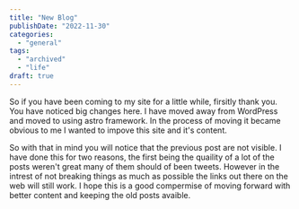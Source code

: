 ```yaml
---
title: "New Blog"
publishDate: "2022-11-30"
categories: 
  - "general"
tags: 
  - "archived"
  - "life"
draft: true
---
```


So if you have been coming to my site for a little while, firsitly thank you. You have noticed big changes here. I have moved away from WordPress and moved to using astro framework. In the process of moving it became obvious to me I wanted to impove this site and it's content. 

So with that in mind you will notice that the previous post are not visible.  I have done this for two reasons, the first being the quaility of a lot of the posts weren't great many of them should of been tweets. However in the intrest of not breaking things as much as possible the links out there on the web will still work.   I hope this is a good compermise of moving forward with better content and keeping the old posts avaible. 
